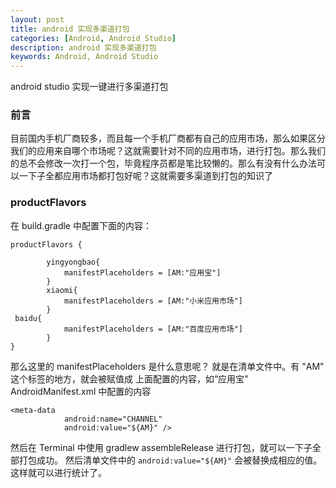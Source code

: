 ```yaml
---
layout: post
title: android 实现多渠道打包
categories: [Android, Android Studio]
description: android 实现多渠道打包
keywords: Android, Android Studio
---
```


android studio 实现一键进行多渠道打包

### 前言
目前国内手机厂商较多，而且每一个手机厂商都有自己的应用市场，那么如果区分我们的应用来自哪个市场呢？这就需要针对不同的应用市场，进行打包。那么我们的总不会修改一次打一个包，毕竟程序员都是笔比较懒的。那么有没有什么办法可以一下子全都应用市场都打包好呢？这就需要多渠道到打包的知识了
###  productFlavors
在 build.gradle 中配置下面的内容：
```
productFlavors {

        yingyongbao{
            manifestPlaceholders = [AM:"应用宝"]
        }
        xiaomi{
            manifestPlaceholders = [AM:"小米应用市场"]
        }
 baidu{
            manifestPlaceholders = [AM:"百度应用市场"]
        }
}
```
那么这里的 manifestPlaceholders 是什么意思呢？
就是在清单文件中。有 "AM" 这个标签的地方，就会被赋值成 上面配置的内容，如“应用宝”
AndroidManifest.xml 中配置的内容
```
<meta-data
            android:name="CHANNEL"
            android:value="${AM}" />
```
然后在 Terminal 中使用 gradlew assembleRelease 进行打包，就可以一下子全部打包成功。
然后清单文件中的 `android:value="${AM}"` 会被替换成相应的值。这样就可以进行统计了。
